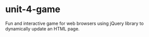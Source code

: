 # unit-4-game
Fun and interactive game for web browsers using jQuery library to dynamically update an HTML page. 
